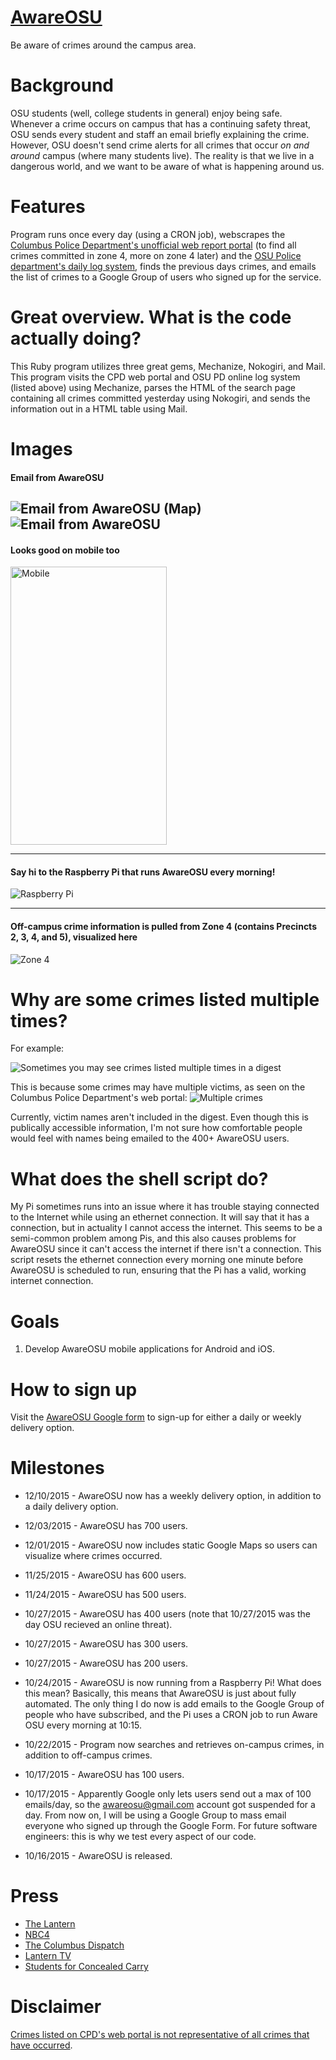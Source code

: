 # [AwareOSU](http://cailinpitt.github.io/AwareOSU/)
Be aware of crimes around the campus area.

# Background
OSU students (well, college students in general) enjoy being safe. Whenever a crime occurs on campus that has a continuing safety threat, OSU sends every student and staff an email briefly explaining the crime. However, OSU doesn't send crime alerts for all crimes that occur *on and around* campus (where many students live). The reality is that we live in a dangerous world, and we want to be aware of what is happening around us.

# Features
Program runs once every day (using a CRON job), webscrapes the [Columbus Police Department's unofficial web report portal](http://www.columbuspolice.org/reports/) (to find all crimes committed in zone 4, more on zone 4 later) and the [OSU Police department's daily log system](http://www.ps.ohio-state.edu/police/daily_log/view.php?date=yesterday), finds the previous days crimes, and emails the list of crimes to a Google Group of users who signed up for the service.

# Great overview. What is the code actually doing?
This Ruby program utilizes three great gems, Mechanize, Nokogiri, and Mail. This program visits the CPD web portal and OSU PD online log system (listed above) using Mechanize, parses the HTML of the search page containing all crimes committed yesterday using Nokogiri, and sends the information out in a HTML table using Mail.

# Images
#### Email from AwareOSU
![Email from AwareOSU (Map)](https://raw.githubusercontent.com/CailinPitt/AwareOSU/master/images/fullEmail1.PNG)
![Email from AwareOSU](https://raw.githubusercontent.com/CailinPitt/AwareOSU/master/images/fullEmail2.PNG)
---

#### Looks good on mobile too
<img src="https://raw.githubusercontent.com/CailinPitt/AwareOSU/master/images/image1.PNG" alt="Mobile" width="250" height="445"/>

---

#### Say hi to the Raspberry Pi that runs AwareOSU every morning!
![Raspberry Pi](https://raw.githubusercontent.com/CailinPitt/AwareOSU/master/images/pi.png)

---
#### Off-campus crime information is pulled from Zone 4 (contains Precincts 2, 3, 4, and 5), visualized here
![Zone 4](https://raw.githubusercontent.com/CailinPitt/AwareOSU/master/images/zone4.PNG)

# Why are some crimes listed multiple times?
For example:

![Sometimes you may see crimes listed multiple times in a digest](https://raw.githubusercontent.com/CailinPitt/AwareOSU/master/images/repeat.PNG)

This is because some crimes may have multiple victims, as seen on the Columbus Police Department's web portal:
![Multiple crimes](https://raw.githubusercontent.com/CailinPitt/AwareOSU/master/images/repeat1.PNG)

Currently, victim names aren't included in the digest. Even though this is publically accessible information, I'm not sure how comfortable people would feel with names being emailed to the 400+ AwareOSU users.

# What does the shell script do?
My Pi sometimes runs into an issue where it has trouble staying connected to the Internet while using an ethernet connection. It will say that it has a connection, but in actuality I cannot access the internet. This seems to be a semi-common problem among Pis, and this also causes problems for AwareOSU since it can't access the internet if there isn't a connection. This script resets the ethernet connection every morning one minute before AwareOSU is scheduled to run, ensuring that the Pi has a valid, working internet connection.

# Goals
1. Develop AwareOSU mobile applications for Android and iOS.

# How to sign up
Visit the [AwareOSU Google form](http://goo.gl/forms/Oy5kZ4xHbX) to sign-up for either a daily or weekly delivery option.

# Milestones
* 12/10/2015 - AwareOSU now has a weekly delivery option, in addition to a daily delivery option.

* 12/03/2015 - AwareOSU has 700 users.

* 12/01/2015 - AwareOSU now includes static Google Maps so users can visualize where crimes occurred.

* 11/25/2015 - AwareOSU has 600 users.

* 11/24/2015 - AwareOSU has 500 users.

* 10/27/2015 - AwareOSU has 400 users (note that 10/27/2015 was the day OSU recieved an online threat).

* 10/27/2015 - AwareOSU has 300 users.

* 10/27/2015 - AwareOSU has 200 users.

* 10/24/2015 - AwareOSU is now running from a Raspberry Pi! What does this mean? Basically, this means that AwareOSU is just about fully automated. The only thing I do now is add emails to the Google Group of people who have subscribed, and the Pi uses a CRON job to run Aware OSU every morning at 10:15.

* 10/22/2015 - Program now searches and retrieves on-campus crimes, in addition to off-campus crimes. 

* 10/17/2015 - AwareOSU has 100 users.

* 10/17/2015 - Apparently Google only lets users send out a max of 100 emails/day, so the awareosu@gmail.com account got suspended for a day. From now on, I will be using a Google Group to mass email everyone who signed up through the Google Form. For future software engineers: this is why we test every aspect of our code.

* 10/16/2015 - AwareOSU is released.

# Press
* [The Lantern](http://thelantern.com/2015/12/ohio-state-student-creates-crime-awareness-email-service/)
* [NBC4](http://nbc4i.com/2015/11/24/osu-student-creates-computer-program-to-track-crimes-in-and-around-campus/)
* [The Columbus Dispatch](http://www.dispatch.com/content/stories/local/2015/11/24/app-gathers-osu-area-cop-reports.html)
* [Lantern TV](https://youtu.be/MAaY5FkLQqI?t=1m51s)
* [Students for Concealed Carry](http://concealedcampus.org/2015/10/students-for-concealed-carry-applauds-student-led-crime-awareness-initiative/)

# Disclaimer
[Crimes listed on CPD's web portal is not representative of all crimes that have occurred](http://www.columbuspolice.org/reports/About).
